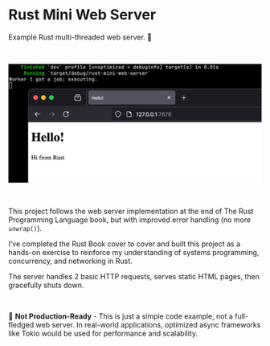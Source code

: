 # Rust Mini Web Server

Example Rust multi-threaded web server. 📡

<br>

![Rust Mini Web Server](preview.png)

<br>

This project follows the web server implementation at the end of The Rust Programming Language book, but with improved error handling (no more `unwrap()`).

I’ve completed the Rust Book cover to cover and built this project as a hands-on exercise to reinforce my understanding of systems programming, concurrency, and networking in Rust.

The server handles 2 basic HTTP requests, serves static HTML pages, then gracefully shuts down.

<br>

🚧 **Not Production-Ready** - This is just a simple code example, not a full-fledged web server. In real-world applications, optimized async frameworks like Tokio would be used for performance and scalability.
